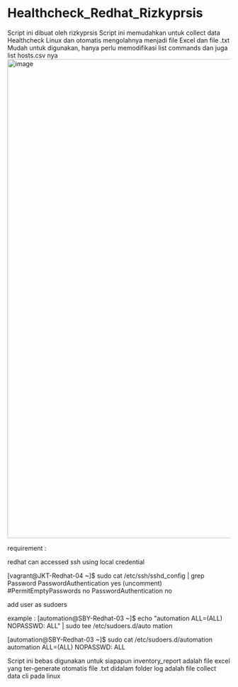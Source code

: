 # Healthcheck_Redhat_Rizkyprsis
Script ini dibuat oleh rizkyprsis
Script ini memudahkan untuk collect data Healthcheck Linux dan otomatis 
mengolahnya menjadi file Excel dan file .txt
Mudah untuk digunakan, hanya perlu memodifikasi list commands dan juga list hosts.csv nya
<img width="1920" height="1080" alt="image" src="https://github.com/user-attachments/assets/d36d3b8d-162a-4f32-97a5-d09b42ccec31" />

requirement :

redhat can accessed ssh using local credential

[vagrant@JKT-Redhat-04 ~]$ sudo cat /etc/ssh/sshd_config | grep Password
PasswordAuthentication yes (uncomment)
#PermitEmptyPasswords no
PasswordAuthentication no

add user as sudoers

example : 
[automation@SBY-Redhat-03 ~]$ echo "automation ALL=(ALL) NOPASSWD: ALL" | sudo tee /etc/sudoers.d/auto
mation

[automation@SBY-Redhat-03 ~]$ sudo cat /etc/sudoers.d/automation
automation ALL=(ALL) NOPASSWD: ALL

Script ini bebas digunakan untuk siapapun
inventory_report adalah file excel yang ter-generate otomatis
file .txt didalam folder log adalah file collect data cli pada linux
